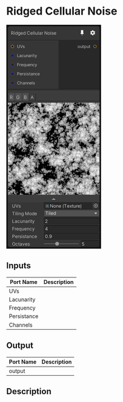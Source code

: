 # Ridged Cellular Noise
![Mixture.RidgedCellularNoise](../../images/Mixture.RidgedCellularNoise.png)
## Inputs
Port Name | Description
--- | ---
UVs | 
Lacunarity | 
Frequency | 
Persistance | 
Channels | 

## Output
Port Name | Description
--- | ---
output | 

## Description

